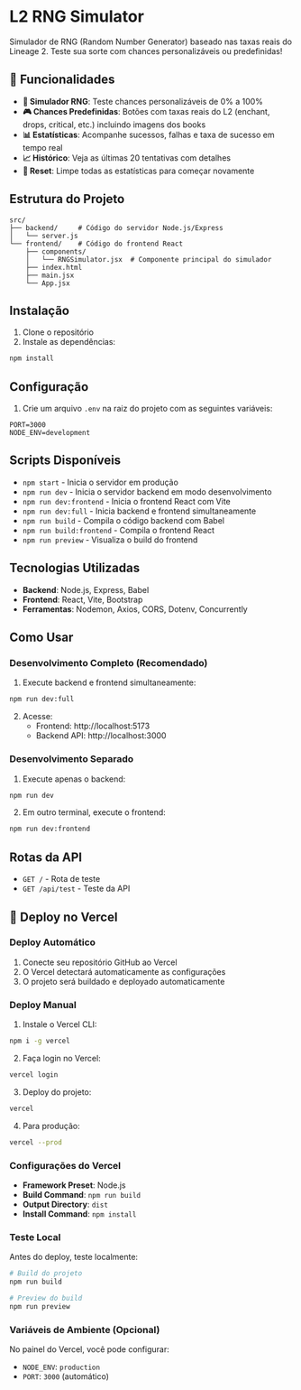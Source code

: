 # L2 RNG Simulator

Simulador de RNG (Random Number Generator) baseado nas taxas reais do Lineage 2. Teste sua sorte com chances personalizáveis ou predefinidas!

## 🎯 Funcionalidades

- **🎲 Simulador RNG**: Teste chances personalizáveis de 0% a 100%
- **🎮 Chances Predefinidas**: Botões com taxas reais do L2 (enchant, drops, critical, etc.) incluindo imagens dos books
- **📊 Estatísticas**: Acompanhe sucessos, falhas e taxa de sucesso em tempo real
- **📈 Histórico**: Veja as últimas 20 tentativas com detalhes
- **🔄 Reset**: Limpe todas as estatísticas para começar novamente

## Estrutura do Projeto

```
src/
├── backend/     # Código do servidor Node.js/Express
│   └── server.js
└── frontend/    # Código do frontend React
    ├── components/
    │   └── RNGSimulator.jsx  # Componente principal do simulador
    ├── index.html
    ├── main.jsx
    └── App.jsx
```

## Instalação

1. Clone o repositório
2. Instale as dependências:
```bash
npm install
```

## Configuração

1. Crie um arquivo `.env` na raiz do projeto com as seguintes variáveis:
```
PORT=3000
NODE_ENV=development
```

## Scripts Disponíveis

- `npm start` - Inicia o servidor em produção
- `npm run dev` - Inicia o servidor backend em modo desenvolvimento
- `npm run dev:frontend` - Inicia o frontend React com Vite
- `npm run dev:full` - Inicia backend e frontend simultaneamente
- `npm run build` - Compila o código backend com Babel
- `npm run build:frontend` - Compila o frontend React
- `npm run preview` - Visualiza o build do frontend

## Tecnologias Utilizadas

- **Backend**: Node.js, Express, Babel
- **Frontend**: React, Vite, Bootstrap
- **Ferramentas**: Nodemon, Axios, CORS, Dotenv, Concurrently

## Como Usar

### Desenvolvimento Completo (Recomendado)
1. Execute backend e frontend simultaneamente:
```bash
npm run dev:full
```

2. Acesse:
   - Frontend: http://localhost:5173
   - Backend API: http://localhost:3000

### Desenvolvimento Separado
1. Execute apenas o backend:
```bash
npm run dev
```

2. Em outro terminal, execute o frontend:
```bash
npm run dev:frontend
```

## Rotas da API

- `GET /` - Rota de teste
- `GET /api/test` - Teste da API

## 🚀 Deploy no Vercel

### Deploy Automático

1. Conecte seu repositório GitHub ao Vercel
2. O Vercel detectará automaticamente as configurações
3. O projeto será buildado e deployado automaticamente

### Deploy Manual

1. Instale o Vercel CLI:
```bash
npm i -g vercel
```

2. Faça login no Vercel:
```bash
vercel login
```

3. Deploy do projeto:
```bash
vercel
```

4. Para produção:
```bash
vercel --prod
```

### Configurações do Vercel

- **Framework Preset**: Node.js
- **Build Command**: `npm run build`
- **Output Directory**: `dist`
- **Install Command**: `npm install`

### Teste Local

Antes do deploy, teste localmente:

```bash
# Build do projeto
npm run build

# Preview do build
npm run preview
```

### Variáveis de Ambiente (Opcional)

No painel do Vercel, você pode configurar:
- `NODE_ENV`: `production`
- `PORT`: `3000` (automático)
